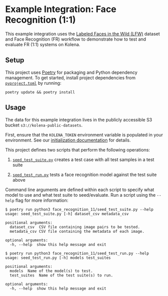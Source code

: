 # Example Integration: Face Recognition (1:1)

This example integration uses the [Labeled Faces in the Wild (LFW)](http://vis-www.cs.umass.edu/lfw/) dataset and Face Recognition (FR) workflow to demonstrate how to test and evaluate FR (1:1) systems on Kolena.

## Setup

This project uses [Poetry](https://python-poetry.org/) for packaging and Python dependency management. To get started,
install project dependencies from [`pyproject.toml`](./pyproject.toml) by running:

```shell
poetry update && poetry install
```

## Usage

The data for this example integration lives in the publicly accessible S3 bucket `s3://kolena-public-datasets`.

First, ensure that the `KOLENA_TOKEN` environment variable is populated in your environment. See our
[initialization documentation](https://docs.kolena.io/installing-kolena/#initialization) for details.

This project defines two scripts that perform the following operations:

1. [`seed_test_suite.py`](face_recognition_11/seed_test_suite.py) creates a test case with all test samples in a test suite

2. [`seed_test_run.py`](face_recognition_11/seed_test_run.py) tests a face recognition model against the test suite above

Command line arguments are defined within each script to specify what model to use and what test suite to seed/evaluate.
Run a script using the `--help` flag for more information:

```shell
$ poetry run python3 face_recognition_11/seed_test_suite.py --help
usage: seed_test_suite.py [-h] dataset_csv metadata_csv

positional arguments:
  dataset_csv  CSV file containing image pairs to be tested.
  metadata_csv CSV file containing the metadata of each image.

optional arguments:
  -h, --help  show this help message and exit
```

```shell
$ poetry run python3 face_recognition_11/seed_test_run.py --help
usage: seed_test_run.py [-h] models test_suites

positional arguments:
  models  Name of the model(s) to test.
  test_suites  Name of the test suite(s) to run.

optional arguments:
  -h, --help  show this help message and exit
```
